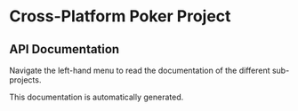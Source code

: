 # Cross-Platform Poker Project
## API Documentation
Navigate the left-hand menu to read the documentation of the different sub-projects.

This documentation is automatically generated.

